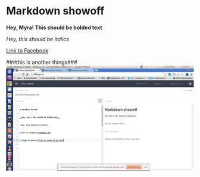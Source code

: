 
# Markdown showoff

__Hey, Myra! This should be bolded text__

*Hey, this should be italics*

[Link to Facebook](facebook.com)


###this is another things###
![Image screenshot](/image-screenshot.png)


